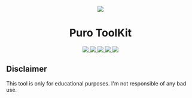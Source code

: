 <p align="center">
  <img src="https://cdn.discordapp.com/attachments/659837199491006514/1044640702266626078/image.png">
</p>

<h1 align="center">Puro ToolKit</h1>
<p align="center">
  <a href="https://github.com/RealPuro/PuroToolKit/releases">
    <img src="https://img.shields.io/badge/Version-0.2.0-blue">
  </a>
  <a href="https://github.com/RealPuro/PuroToolKit/releases">
  <img src="https://img.shields.io/badge/Python-3.11-blue?logo=Python">
  </a>
  <a href="https://github.com/RealPuro/PuroToolKit/blob/main/LICENSE.md">
    <img src="https://img.shields.io/badge/License-MIT-red">
  </a>
  <a href="https://www.virustotal.com/gui/file/4877bfbee30c34ba54ab0db9383e2f8603eb892262e185872a3521757217de32">
  <img src="https://img.shields.io/badge/VirusTotal-Python Scan-384efe?logo=VirusTotal">
  </a>
  <a href="https://www.virustotal.com/gui/file/f3f5522b96c834ec5d97b385d28a1c1d5709c13c31431e27dae16184c58f9322">
  <img src="https://img.shields.io/badge/VirusTotal-Executable Scan-384efe?logo=VirusTotal">
  </a>
</p>
<h2>Disclaimer</h2> 
This tool is only for educational purposes. I'm not responsible of any bad use.
